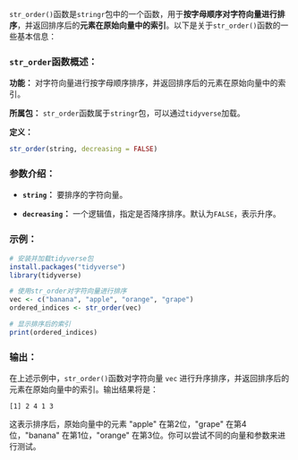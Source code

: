`str_order()`函数是`stringr`包中的一个函数，用于**按字母顺序对字符向量进行排序**，并返回排序后的**元素在原始向量中的索引**。以下是关于`str_order()`函数的一些基本信息：

### `str_order`函数概述：

**功能：** 对字符向量进行按字母顺序排序，并返回排序后的元素在原始向量中的索引。

**所属包：** `str_order`函数属于`stringr`包，可以通过`tidyverse`加载。

**定义：**
```R
str_order(string, decreasing = FALSE)
```

### 参数介绍：

- **`string`：** 要排序的字符向量。

- **`decreasing`：** 一个逻辑值，指定是否降序排序。默认为`FALSE`，表示升序。

### 示例：

```R
# 安装并加载tidyverse包
install.packages("tidyverse")
library(tidyverse)

# 使用str_order对字符向量进行排序
vec <- c("banana", "apple", "orange", "grape")
ordered_indices <- str_order(vec)

# 显示排序后的索引
print(ordered_indices)
```

### 输出：

在上述示例中，`str_order()`函数对字符向量 `vec` 进行升序排序，并返回排序后的元素在原始向量中的索引。输出结果将是：

```
[1] 2 4 1 3
```

这表示排序后，原始向量中的元素 "apple" 在第2位，"grape" 在第4位，"banana" 在第1位，"orange" 在第3位。你可以尝试不同的向量和参数来进行测试。